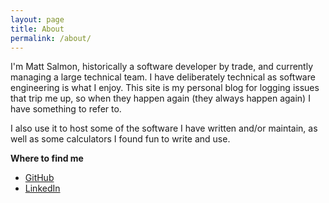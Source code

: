 ```yaml
---
layout: page
title: About
permalink: /about/
---
```


I'm Matt Salmon, historically a software developer by trade, and currently managing a large technical team.  I have deliberately 
technical as software engineering is what I enjoy.  This site is my personal blog for logging issues that trip me up, so when 
they happen again (they always happen again) I have something to refer to.

I also use it to host some of the software I have written and/or maintain, as well as some calculators I found fun to write and use.

**Where to find me**

- [GitHub](https://github.com/mrsalmon1976)
- [LinkedIn](https://www.linkedin.com/in/matt-salmon-a896a52b/)

